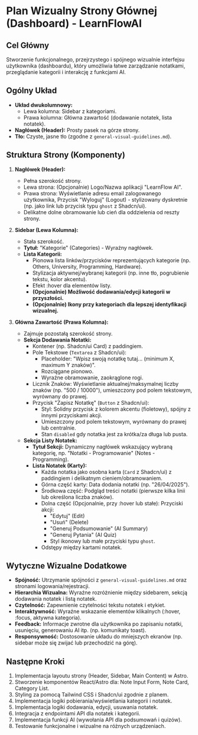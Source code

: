 # Plan Wizualny Strony Głównej (Dashboard) - LearnFlowAI

## Cel Główny

Stworzenie funkcjonalnego, przejrzystego i spójnego wizualnie interfejsu użytkownika (dashboardu), który umożliwia łatwe zarządzanie notatkami, przeglądanie kategorii i interakcję z funkcjami AI.

## Ogólny Układ

- **Układ dwukolumnowy:**
  - Lewa kolumna: Sidebar z kategoriami.
  - Prawa kolumna: Główna zawartość (dodawanie notatek, lista notatek).
- **Nagłówek (Header):** Prosty pasek na górze strony.
- **Tło:** Czyste, jasne tło (zgodne z `general-visual-guidelines.md`).

## Struktura Strony (Komponenty)

1.  **Nagłówek (Header):**

    - Pełna szerokość strony.
    - Lewa strona: (Opcjonalnie) Logo/Nazwa aplikacji "LearnFlow AI".
    - Prawa strona: Wyświetlanie adresu email zalogowanego użytkownika, Przycisk "Wyloguj" (Logout) - stylizowany dyskretnie (np. jako link lub przycisk typu `ghost` z Shadcn/ui).
    - Delikatne dolne obramowanie lub cień dla oddzielenia od reszty strony.

2.  **Sidebar (Lewa Kolumna):**

    - Stała szerokość.
    - **Tytuł:** "Kategorie" (Categories) - Wyraźny nagłówek.
    - **Lista Kategorii:**
      - Pionowa lista linków/przycisków reprezentujących kategorie (np. Others, University, Programming, Hardware).
      - Stylizacja aktywnej/wybranej kategorii (np. inne tło, pogrubienie tekstu, kolor akcentu).
      - Efekt :hover dla elementów listy.
      - **(Opcjonalnie) Możliwość dodawania/edycji kategorii w przyszłości.**
      - **(Opcjonalnie) Ikony przy kategoriach dla lepszej identyfikacji wizualnej.**

3.  **Główna Zawartość (Prawa Kolumna):**
    - Zajmuje pozostałą szerokość strony.
    - **Sekcja Dodawania Notatki:**
      - Kontener (np. Shadcn/ui Card) z paddingiem.
      - Pole Tekstowe (`Textarea` z Shadcn/ui):
        - Placeholder: "Wpisz swoją notatkę tutaj... (minimum X, maximum Y znaków)".
        - Rozciągane pionowo.
        - Wyraźne obramowanie, zaokrąglone rogi.
      - Licznik Znaków: Wyświetlanie aktualnej/maksymalnej liczby znaków (np. "500 / 10000"), umieszczony pod polem tekstowym, wyrównany do prawej.
      - Przycisk "Zapisz Notatkę" (`Button` z Shadcn/ui):
        - Styl: Solidny przycisk z kolorem akcentu (fioletowy), spójny z innymi przyciskami akcji.
        - Umieszczony pod polem tekstowym, wyrównany do prawej lub centralnie.
        - Stan `disabled` gdy notatka jest za krótka/za długa lub pusta.
    - **Sekcja Listy Notatek:**
      - **Tytuł Sekcji:** Dynamiczny nagłówek wskazujący wybraną kategorię, np. "Notatki - Programowanie" (Notes - Programming).
      - **Lista Notatek (Karty):**
        - Każda notatka jako osobna karta (`Card` z Shadcn/ui) z paddingiem i delikatnym cieniem/obramowaniem.
        - Górna część karty: Data dodania notatki (np. "26/04/2025").
        - Środkowa część: Podgląd treści notatki (pierwsze kilka linii lub określona liczba znaków).
        - Dolna część (Opcjonalnie, przy :hover lub stałe): Przyciski akcji:
          - "Edytuj" (Edit)
          - "Usuń" (Delete)
          - "Generuj Podsumowanie" (AI Summary)
          - "Generuj Pytania" (AI Quiz)
          - Styl ikonowy lub małe przyciski typu `ghost`.
        - Odstępy między kartami notatek.

## Wytyczne Wizualne Dodatkowe

- **Spójność:** Utrzymanie spójności z `general-visual-guidelines.md` oraz stronami logowania/rejestracji.
- **Hierarchia Wizualna:** Wyraźne rozróżnienie między sidebarem, sekcją dodawania notatek i listą notatek.
- **Czytelność:** Zapewnienie czytelności tekstu notatek i etykiet.
- **Interaktywność:** Wyraźne wskazanie elementów klikalnych (:hover, :focus, aktywna kategoria).
- **Feedback:** Informacje zwrotne dla użytkownika po zapisaniu notatki, usunięciu, generowaniu AI itp. (np. komunikaty toast).
- **Responsywność:** Dostosowanie układu do mniejszych ekranów (np. sidebar może się zwijać lub przechodzić na górę).

## Następne Kroki

1.  Implementacja layoutu strony (Header, Sidebar, Main Content) w Astro.
2.  Stworzenie komponentów React/Astro dla: Note Input Form, Note Card, Category List.
3.  Styling za pomocą Tailwind CSS i Shadcn/ui zgodnie z planem.
4.  Implementacja logiki pobierania/wyświetlania kategorii i notatek.
5.  Implementacja logiki dodawania, edycji, usuwania notatek.
6.  Integracja z endpointami API dla notatek i kategorii.
7.  Implementacja funkcji AI (wywołania API dla podsumowań i quizów).
8.  Testowanie funkcjonalne i wizualne na różnych urządzeniach.
